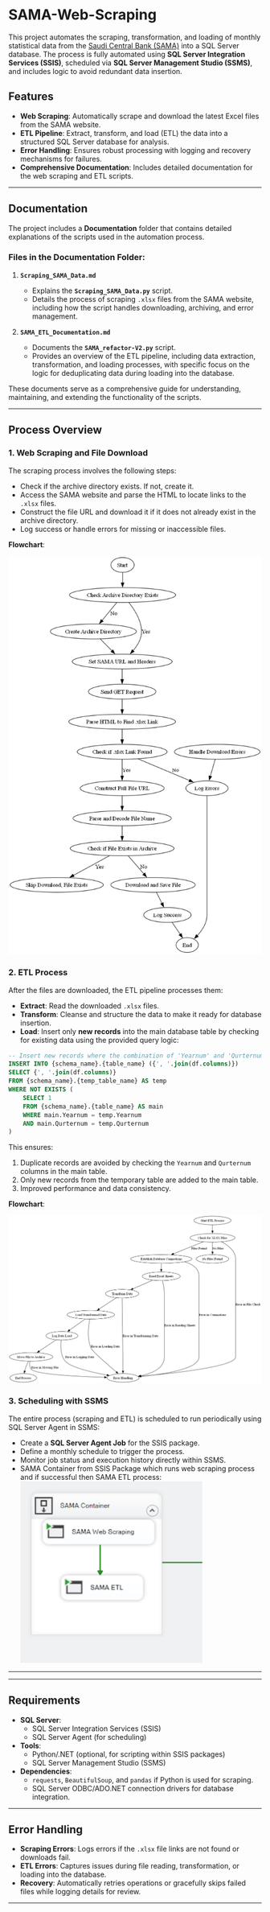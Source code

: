 # SAMA-Web-Scraping


This project automates the scraping, transformation, and loading of monthly statistical data from the [Saudi Central Bank (SAMA)](https://www.sama.gov.sa/ar-sa/EconomicReports/Pages/MonthlyStatistics.aspx) into a SQL Server database. The process is fully automated using **SQL Server Integration Services (SSIS)**, scheduled via **SQL Server Management Studio (SSMS)**, and includes logic to avoid redundant data insertion. 

## Features
- **Web Scraping**: Automatically scrape and download the latest Excel files from the SAMA website.
- **ETL Pipeline**: Extract, transform, and load (ETL) the data into a structured SQL Server database for analysis.
- **Error Handling**: Ensures robust processing with logging and recovery mechanisms for failures.
- **Comprehensive Documentation**: Includes detailed documentation for the web scraping and ETL scripts.  

---

## Documentation  

The project includes a **Documentation** folder that contains detailed explanations of the scripts used in the automation process.  

### Files in the Documentation Folder:  

1. **`Scraping_SAMA_Data.md`**  
   - Explains the **`Scraping_SAMA_Data.py`** script.  
   - Details the process of scraping `.xlsx` files from the SAMA website, including how the script handles downloading, archiving, and error management.  

2. **`SAMA_ETL_Documentation.md`**  
   - Documents the **`SAMA_refactor-V2.py`** script.  
   - Provides an overview of the ETL pipeline, including data extraction, transformation, and loading processes, with specific focus on the logic for deduplicating data during loading into the database.  

These documents serve as a comprehensive guide for understanding, maintaining, and extending the functionality of the scripts.  

---
## Process Overview

### 1. **Web Scraping and File Download**
The scraping process involves the following steps:
- Check if the archive directory exists. If not, create it.
- Access the SAMA website and parse the HTML to locate links to the `.xlsx` files.
- Construct the file URL and download it if it does not already exist in the archive directory.
- Log success or handle errors for missing or inaccessible files.

**Flowchart**:

![Scraping Flowchart](Documentation/Scraping_Flowchart.png)

### 2. **ETL Process**
After the files are downloaded, the ETL pipeline processes them:
- **Extract**: Read the downloaded `.xlsx` files.
- **Transform**: Cleanse and structure the data to make it ready for database insertion.
- **Load**: Insert only **new records** into the main database table by checking for existing data using the provided query logic:  

```sql  
-- Insert new records where the combination of 'Yearnum' and 'Qurternum' does not exist  
INSERT INTO {schema_name}.{table_name} ({', '.join(df.columns)})  
SELECT {', '.join(df.columns)}  
FROM {schema_name}.{temp_table_name} AS temp  
WHERE NOT EXISTS (  
    SELECT 1  
    FROM {schema_name}.{table_name} AS main  
    WHERE main.Yearnum = temp.Yearnum  
    AND main.Qurternum = temp.Qurternum  
)
```  
This ensures:  
1. Duplicate records are avoided by checking the `Yearnum` and `Qurternum` columns in the main table.  
2. Only new records from the temporary table are added to the main table.  
3. Improved performance and data consistency.

**Flowchart**:

![ETL Process Flowchart](Documentation/etl_process_flowchart.png)

### 3. **Scheduling with SSMS**
The entire process (scraping and ETL) is scheduled to run periodically using SQL Server Agent in SSMS:
- Create a **SQL Server Agent Job** for the SSIS package.
- Define a monthly schedule to trigger the process.
- Monitor job status and execution history directly within SSMS.
- SAMA Container from SSIS Package which runs web scraping process and if successful then SAMA ETL process:  
![SAMA Container](Documentation/SSIS_Package.png)
---
---

## Requirements
- **SQL Server**:
  - SQL Server Integration Services (SSIS)
  - SQL Server Agent (for scheduling)
- **Tools**:
  - Python/.NET (optional, for scripting within SSIS packages)
  - SQL Server Management Studio (SSMS)
- **Dependencies**:
  - `requests`, `BeautifulSoup`, and `pandas` if Python is used for scraping.
  - SQL Server ODBC/ADO.NET connection drivers for database integration.

---

## Error Handling
- **Scraping Errors**: Logs errors if the `.xlsx` file links are not found or downloads fail.
- **ETL Errors**: Captures issues during file reading, transformation, or loading into the database.
- **Recovery**: Automatically retries operations or gracefully skips failed files while logging details for review.

---

